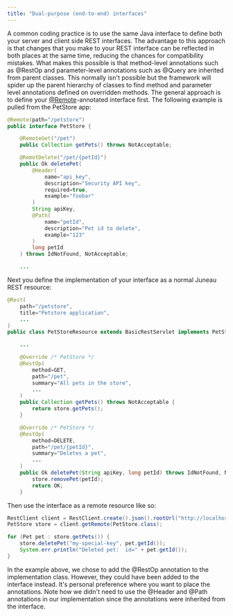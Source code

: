 ```yaml
---
title: "Dual-purpose (end-to-end) interfaces"
---
```


A common coding practice is to use the same Java interface to define both your server and client side REST interfaces.
The advantage to this approach is that changes that you make to your REST interface can be reflected in both places
at the same time, reducing the chances for compatibility mistakes.
What makes this possible is that method-level annotations such as @RestOp and parameter-level annotations
such as @Query are inherited from parent classes.
This normally isn't possible but the framework will spider up the parent hierarchy of classes to find method and parameter level
annotations defined on overridden methods.
The general approach is to define your [@Remote](../apidocs/org/apache/juneau/http/remote/Remote.html)-annotated interface first.
The following example is pulled from the PetStore app:
```java
@Remote(path="/petstore")
public interface PetStore {

    @RemoteGet("/pet")
    public Collection getPets() throws NotAcceptable;

    @RemotDelete("/pet/{petId}")
    public Ok deletePet(
        @Header(
            name="api_key",
            description="Security API key",
            required=true,
            example="foobar"
        )
        String apiKey,
        @Path(
            name="petId",
            description="Pet id to delete",
            example="123"
        )
        long petId
    ) throws IdNotFound, NotAcceptable;

    ...
```
Next you define the implementation of your interface as a normal Juneau REST resource:
```java
@Rest(
    path="/petstore",
    title="Petstore application",
    ...
)
public class PetStoreResource extends BasicRestServlet implements PetStore {

    ...

    @Override /* PetStore */
    @RestOp(
        method=GET,
        path="/pet",
        summary="All pets in the store",
        ...
    )
    public Collection getPets() throws NotAcceptable {
        return store.getPets();
    }

    @Override /* PetStore */
    @RestOp(
        method=DELETE,
        path="/pet/{petId}",
        summary="Deletes a pet",
        ...
    )
    public Ok deletePet(String apiKey, long petId) throws IdNotFound, NotAcceptable {
        store.removePet(petId);
        return OK;
    }
```
Then use the interface as a remote resource like so:
```java
RestClient client = RestClient.create().json().rootUrl("http://localhost:10000").build();
PetStore store = client.getRemote(PetStore.class);

for (Pet pet : store.getPets()) {
    store.deletePet("my-special-key", pet.getId());
    System.err.println("Deleted pet:  id=" + pet.getId());
}
```
In the example above, we chose to add the @RestOp annotation to the implementation class.
However, they could have been added to the interface instead.  It's personal preference where you want to place
the annotations.
Note how we didn't need to use the @Header and @Path annotations in our implementation since
the annotations were inherited from the interface.